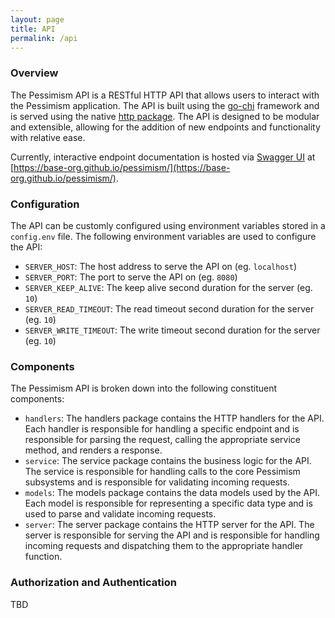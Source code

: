 ```yaml
---
layout: page
title: API
permalink: /api
---
```


### Overview

The Pessimism API is a RESTful HTTP API that allows users to interact with the Pessimism application. The API is built using the [go-chi](https://github.com/go-chi/chi) framework and is served using the native [http package](https://pkg.go.dev/net/http). The API is designed to be modular and extensible, allowing for the addition of new endpoints and functionality with relative ease.

Currently, interactive endpoint documentation is hosted via [Swagger UI](https://swagger.io/tools/swagger-ui/) at [https://base-org.github.io/pessimism/](https://base-org.github.io/pessimism/).

### Configuration

The API can be customly configured using environment variables stored in a `config.env` file. The following environment variables are used to configure the API:

- `SERVER_HOST`: The host address to serve the API on (eg. `localhost`)
- `SERVER_PORT`: The port to serve the API on (eg. `8080`)
- `SERVER_KEEP_ALIVE`: The keep alive second duration for the server (eg. `10`)
- `SERVER_READ_TIMEOUT`: The read timeout second duration for the server (eg. `10`)
- `SERVER_WRITE_TIMEOUT`: The write timeout second duration for the server (eg. `10`)

### Components

The Pessimism API is broken down into the following constituent components:

- `handlers`: The handlers package contains the HTTP handlers for the API. Each handler is responsible for handling a specific endpoint and is responsible for parsing the request, calling the appropriate service method, and renders a response.
- `service`: The service package contains the business logic for the API. The service is responsible for handling calls to the core Pessimism subsystems and is responsible for validating incoming requests.
- `models`: The models package contains the data models used by the API. Each model is responsible for representing a specific data type and is used to parse and validate incoming requests.
- `server`: The server package contains the HTTP server for the API. The server is responsible for serving the API and is responsible for handling incoming requests and dispatching them to the appropriate handler function.

### Authorization and Authentication

TBD
